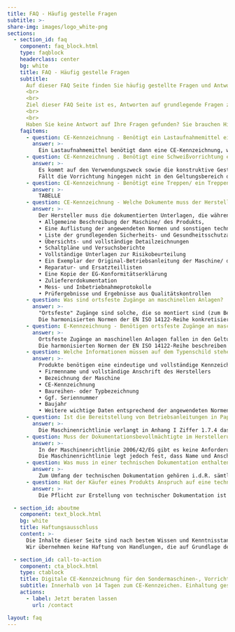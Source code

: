 ```yaml
---
title: FAQ - Häufig gestelle Fragen
subtitle: >-
share-img: images/logo_white-png
sections:
  - section_id: faq
    component: faq_block.html
    type: faqblock
    headerclass: center
    bg: white
    title: FAQ - Häufig gestelle Fragen
    subtitle:
      Auf dieser FAQ Seite finden Sie häufig gestellte Fragen und Antworten zu den Themen CE-Kennzeichnung, Maschinensicherheit, PL-Verifikation und technische Dokumentation.
      <br>
      <br>
      Ziel dieser FAQ Seite ist es, Antworten auf grundlegende Fragen zu geben und dadurch Mehrwert für Sie zu schaffen. Dieses Wissen kann helfen, ein besseres Verständnis für dieses komplexe Themengebiet zu erlangen.
      <br>
      <br>
      Haben Sie keine Antwort auf Ihre Fragen gefunden? Sie brauchen Hilfe oder suchen nach weiteren Infos? Nehmen Sie Kontakt zu uns auf. Gerne helfen wir Ihnen bei der Lösung Ihres Problems.
    faqitems:
      - question: CE-Kennzeichnung - Benötigt ein Lastaufnahmemittel eine CE-Kennzeichnung?
        answer: >-
          Ein Lastaufnahmemittel benötigt dann eine CE-Kennzeichnung, wenn dieses in den Geltungsbereich der Maschinenrichtlinie fällt. Dies ist abhängig vom Verwendungszweck. Wenn das Lastaufnahmemittel zum Ergreifen einer Last dient und zwischen Maschine und Last oder an der Last selber angebracht wird oder dazu dient integraler Bestandteil der Last zu werden, fällt das Lastaufnahmemittel in den Geltungsbereich der Maschinenrichtlinie.
      - question: CE-Kennzeichnung . Benötigt eine Schweißvorrichtung eine CE-Kennzeichnung?
        answer: >-
          Es kommt auf den Verwendungszweck sowie die konstruktive Gestaltung der Vorrichtung an. Enthält die Vorrichtung elektrische, pneumatische oder hydraulische Komponenten fällt die Vorrichtung in den Geltungsbereich der Maschinenrichtlinie, da nicht ausschließlich die unmittelbar menschliche Kraft zum Einsatz kommt. In Abhängigkeit von der Verwendung kann es sich nun um eine unvollständige Maschine oder eine auswechselbare Ausrüstung handeln. Unvollständige Maschinen erhalten keine eigene CE-Kennzeichnung, während auswechselbare Ausrüstungen eine CE-Kennzeichnung erhalten müssen.
          Fällt die Vorrichtung hingegen nicht in den Geltungsbereich der Maschinenrichtlinie, gelten die Anforderungen des Produktsicherheitsgesetztes – ProdSG.
      - question: CE-Kennzeichnung - Benötigt eine Treppen/ ein Treppenpodest/ eine Arbeitsbühne eine CE-Kennzeichnung?
        answer: >-
          TABELLE
      - question: CE-Kennzeichnung - Welche Dokumente muss der Hersteller für Behörden vorhalten?
        answer: >-
          Der Hersteller muss die dokumentierten Unterlagen, die während des EG-Konformitätsbewertungsverfahrens erstellt werden für Marktaufsichtsbehörden vorhalten und auf Verlangen vorlegen. Die relevanten Dokumente die hierzu gehören sind:
          • Allgemeine Beschreibung der Maschine/ des Produkts,
          • Eine Auflistung der angewendeten Normen und sonstigen technischen Spezifikationen,
          • Liste der grundlegenden Sicherheits- und Gesundheitsschutzanforderungen, die für die Maschine/ das Produkt berücksichtigt wurden,
          • Übersichts- und vollständige Detailzeichnungen
          • Schaltpläne und Versuchsberichte
          • Vollständige Unterlagen zur Risikobeurteilung
          • Ein Exemplar der Original-Betriebsanleitung der Maschine/ des Produkts
          • Reparatur- und Ersatzteillisten
          • Eine Kopie der EG-Konformitätserklärung
          • Zuliefererdokumentation
          • Mess- und Inbetriebnahmeprotokolle
          • Prüfergebnisse und Ergebnisse aus Qualitätskontrollen
      - question: Was sind ortsfeste Zugänge an maschinellen Anlagen?
        answer: >-
          "Ortsfeste" Zugänge sind solche, die so montiert sind (zum Beispiel durch Schrauben, Muttern, Schweißen), dass sie nur mit Werkzeugen entfernt werden können. Beispiele für ortsfeste Zugänge, die Bestandteil einer Maschine oder Anlage sind, sind Arbeitsbühnen, Laufstege und Leitern. 
          Die harmonisierten Normen der EN ISO 14122-Reihe konkretisieren die Anforderungen der MRL an ortsfeste Zugänge. Die Normenreihe gilt dabei sowohl für stationäre als auch für mobile Maschinen, bei denen ortsfeste Zugänge erforderlich sind.
      - question: E-Kennzeichnung - Benötigen ortsfeste Zugänge an maschinellen Anlagen eine CE-Kennzeichnung?
        answer: >-
          Ortsfeste Zugänge an maschinellen Anlagen fallen in den Geltungsbereich der Maschinenrichtlinie und gelten als unvollständige Maschine. Damit erhalten ortsfeste Zugänge keine CE-Kennzeichnung, jedoch ist ein Konformitätsbewertungsverfahren für die unvollständige Maschine gemäß MRL durchzuführen.
          Die harmonisierten Normen der EN ISO 14122-Reihe beschreiben allgemeine Anforderungen für den Zugang zu stationären Maschinen und geben Anleitung zur richtigen Wahl der Zugänge, wenn der erforderliche Zugang zu der stationären Maschine nicht direkt vom Boden oder von einer Ebene aus möglich ist.
      - question: Welche Informationen müssen auf dem Typenschild stehen?
        answer: >-
          Produkte benötigen eine eindeutige und vollständige Kennzeichnung. Auf dem Typenschild müssen in Abhängigkeit von der zutreffenden EU-Richtlinie verschiedene Pflichtangaben stehen. Nach Maschinenrichtlinie sind dies für ortsfeste Maschinen folgende Inhalte:
          • Firmenname und vollständige Anschrift des Herstellers
          • Bezeichnung der Maschine
          • CE-Kennzeichnung
          • Baureihen- oder Typbezeichnung
          • Ggf. Seriennummer
          • Baujahr
          • Weitere wichtige Daten entsprechend der angewendeten Normen
      - question: Ist die Bereitstellung von Betriebsanleitungen in Papierform verpflichtend?
        answer: >-
          Die Maschinenrichtlinie verlangt in Anhang I Ziffer 1.7.4 das „Beilegen“ einer Betriebsanleitung: „Jeder Maschine muss eine Betriebsanleitung in der oder den Amtssprachen der Gemeinschaft des Mitgliedstaats beiliegen, in dem die Maschine in Verkehr gebracht und/oder in Betrieb genommen wird.“ – Weitere Formerfordernisse sind im Gesetz nicht definiert.​ Die MRL wird aktuell jedoch einer Revision unterzogen und liegt im Entwurf vor. Schwerpunkte dieser Überarbeitung sind die Themen Digitalisierung und Künstliche Intelligenz. Gemäß diesem Entwurf sollen Maschineninformationen, wie z.B. Betriebsanleitungen, auch digital bereitgestellt werden können.
      - question: Muss der Dokumentationsbevollmächtigte im Herstellerunternehmen beschäftigt sein?
        answer: >-
          In der Maschinenrichtlinie 2006/42/EG gibt es keine Anforderung, dass der Dokumentationsbevollmächtigte beim Herstellerunternehmen beschäftigt sein muss. Somit steht es dem Hersteller grundsätzlich frei, wen er mit dieser Aufgabe beauftragt, sofern es sich um eine juristische Person handeln.
          Die Maschinenrichtlinie legt jedoch fest, dass Name und Anschrift der bevollmächtigten Person angegeben werden müssen und dass die juristische Person in der Europäischen Gemeinschaft ansässig sein muss.
      - question: Was muss in einer technischen Dokumentation enthalten sein?
        answer: >-
          Zum Umfang der technischen Dokumentation gehören i.d.R. sämtliche Konstruktions- und Berechnungsunterlagen, Versuchsberichte, Risikobeurteilungen, Zeichnungen und CAD-Daten, Fertigungsunterlagen, Prüf- und Inbetriebnahmeprotokolle, Performance Level Verifikationsprotokoll, usw.
      - question: Hat der Käufer eines Produkts Anspruch auf eine technische Dokumentation?
        answer: >-
          Die Pflicht zur Erstellung von technischer Dokumentation ist gesetzlich verankert. EU-Richtlinien und nationale Gesetze fordern vom Hersteller, dem Produkt Informationen beizulegen, die Informationen zu einer sicheren Verwendung enthalten (bspw. Produktsicherheitsgesetz (ProdSG)).

  - section_id: aboutme
    component: text_block.html
    bg: white
    title: Haftungsausschluss
    content: >-
      Die Inhalte dieser Seite sind nach bestem Wissen und Kenntnisstand erstellt worden und werden kostenfrei zur Verfügung gestellt. Die FAQs basieren auf bei der Veröffentlichung geltenden Gesetzen, Normen und Richtlinien. Normen, Richtlinien und Gesetze können sich verändern. Daher können FAQs veralten und nicht mehr dem aktuellen Stand von Gesetzen, Normen und Richtlinien entsprechen. Die FAQs dienen ausschließlich der generellen Information und ersetzen keine qualifizierte Beratung. Sie stellen keine Beratung juristischer oder anderer Art dar und sollen auch nicht als solche verwendet werden.
      Wir übernehmen keine Haftung von Handlungen, die auf Grundlage des auf dieser Seite enthaltenen Informationsmaterials unternommen werden. Weitere Informationen zum Haftungsausschluss finden Sie auch in unserem Impressum.

  - section_id: call-to-action
    component: cta_block.html
    type: ctablock
    title: Digitale CE-Kennzeichnung für den Sondermaschinen-, Vorrichtungs- und Werkzeugbau.
    subtitle: Innerhalb von 14 Tagen zum CE-Kennzeichen. Einhaltung gesetzlicher Pflichten, digitale und unkomplizierte Abwicklung.
    actions:
      - label: Jetzt beraten lassen
        url: /contact

layout: faq
---
```



